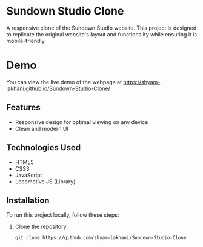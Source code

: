 # Sundown Studio Clone

A responsive clone of the Sundown Studio website. This project is designed to replicate the original website's layout and functionality while ensuring it is mobile-friendly.

# Demo

You can view the live demo of the webpage at https://shyam-lakhani.github.io/Sundown-Studio-Clone/

## Features

- Responsive design for optimal viewing on any device
- Clean and modern UI

## Technologies Used

- HTML5
- CSS3
- JavaScript
- Locomotive JS (Library)

## Installation

To run this project locally, follow these steps:

1. Clone the repository:
   ```bash
   git clone https://github.com/shyam-lakhani/Sundown-Studio-Clone

